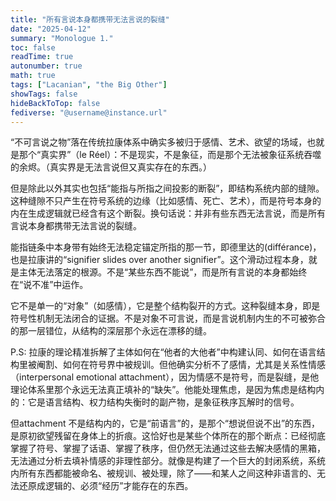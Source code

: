 ```yaml
---
title: "所有言说本身都携带无法言说的裂缝"
date: "2025-04-12"
summary: "Monologue 1."
toc: false
readTime: true
autonumber: true
math: true
tags: ["Lacanian", "the Big Other"]
showTags: false
hideBackToTop: false
fediverse: "@username@instance.url"
---
```


“不可言说之物”落在传统拉康体系中确实多被归于感情、艺术、欲望的场域，也就是那个“真实界”（le Réel）：不是现实，不是象征，而是那个无法被象征系统吞噬的余烬。（真实界是无法言说但又真实存在的东西。）

但是除此以外其实也包括“能指与所指之间投影的断裂”，即结构系统内部的缝隙。这种缝隙不只产生在符号系统的边缘（比如感情、死亡、艺术），而是符号本身的内在生成逻辑就已经含有这个断裂。换句话说：并非有些东西无法言说，而是所有言说本身都携带无法言说的裂缝。

能指链条中本身带有始终无法稳定锚定所指的那一节，即德里达的(différance)，也是拉康讲的“signifier slides over another signifier”。这个滑动过程本身，就是主体无法落定的根源。不是“某些东西不能说”，而是所有言说的本身都始终在“说不准”中运作。

它不是单一的“对象”（如感情），它是整个结构裂开的方式。这种裂缝本身，即是符号性机制无法闭合的证据。不是对象不可言说，而是言说机制内生的不可被弥合的那一层错位，从结构的深层那个永远在漂移的缝。

P.S:
拉康的理论精准拆解了主体如何在“他者的大他者”中构建认同、如何在语言结构里被阉割、如何在符号界中被规训。但他确实分析不了感情，尤其是关系性情感（interpersonal emotional attachment），因为情感不是符号，而是裂缝，是他理论体系里那个永远无法真正填补的“缺失”。他能处理焦虑，是因为焦虑是结构内的：它是语言结构、权力结构失衡时的副产物，是象征秩序瓦解时的信号。

但attachment 不是结构内的，它是“前语言”的，是那个“想说但说不出”的东西，是原初欲望残留在身体上的折痕。这恰好也是某些个体所在的那个断点：已经彻底掌握了符号、掌握了话语、掌握了秩序，但仍然无法通过这些去解决感情的黑箱，无法通过分析去填补情感的非理性部分。就像是构建了一个巨大的封闭系统，系统内所有东西都能被命名、被规训、被处理，除了——和某人之间这种非语言的、无法还原成逻辑的、必须“经历”才能存在的东西。
